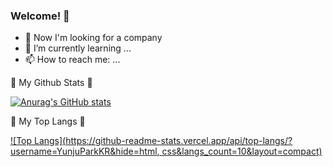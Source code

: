 ### Welcome! 👋


- 🧐 Now I'm looking for a company
- 🌱 I’m currently learning ...
- 📫 How to reach me: ...


🌿 My Github Stats 🌿

[![Anurag's GitHub stats](https://github-readme-stats.vercel.app/api?username=YunjuParkKR&show_icons=true&theme=dracula)](https://github.com/YunjuParkKR/github-readme-stats)

💬 My Top Langs 💬

[![Top Langs](https://github-readme-stats.vercel.app/api/top-langs/?username=YunjuParkKR&hide=html, css&langs_count=10&layout=compact)](https://github.com/anuraghazra/github-readme-stats)


<!--
**YunjuParkKR/YunjuParkKR** is a ✨ _special_ ✨ repository because its `README.md` (this file) appears on your GitHub profile.

Here are some ideas to get you started:

- 🔭 I’m currently working on ...
- 🌱 I’m currently learning ...
- 👯 I’m looking to collaborate on ...
- 🤔 I’m looking for help with ...
- 💬 Ask me about ...
- 📫 How to reach me: ...
- 😄 Pronouns: ...
- ⚡ Fun fact: ...
-->


